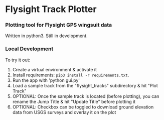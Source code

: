 # Flysight Track Plotter

### Plotting tool for Flysight GPS wingsuit data

Written in python3. Still in development. 

### Local Development
To try it out:

1. Create a virtual environment & activate it
2. Install requirements: `pip3 install -r requirements.txt`. 
3. Run the app with 'python gui.py'
4. Load a sample track from the "flysight_tracks" subdirectory & hit "Plot Track"
5. OPTIONAL: Once the sample track is located (before plotting), you can rename the Jump Title & hit "Update Title" before plotting it
6. OPTIONAL: Checkbox can be toggled to download ground elevation data from USGS surveys and overlay it on the plot

